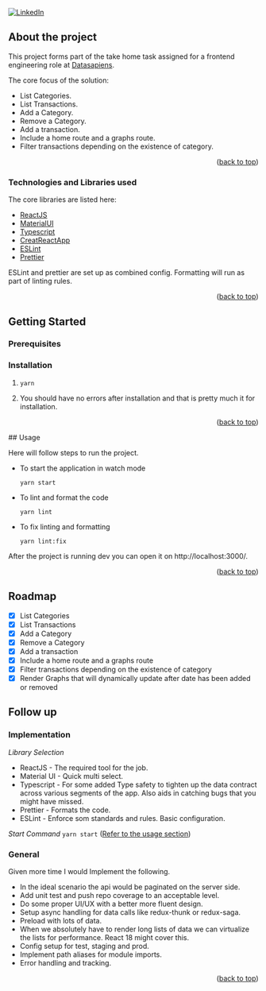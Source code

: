 <div id="top"></div>

[![LinkedIn][linkedin-shield]][linkedin-url]

## About the project

This project forms part of the take home task assigned for a frontend engineering role at [Datasapiens](https://www.datasapiens.co.uk/).

The core focus of the solution:
* List Categories.
* List Transactions.
* Add a Category.
* Remove a Category.
* Add a transaction.
* Include a home route and a graphs route.
* Filter transactions depending on the existence of category.

<p align="right">(<a href="#top">back to top</a>)</p>



### Technologies and Libraries used

The core libraries are listed here:

* [ReactJS](https://reactjs.org/)
* [MaterialUI](https://mui.com/)
* [Typescript](https://www.typescriptlang.org/)
* [CreatReactApp](https://create-react-app.dev/)
* [ESLint](https://eslint.org/)
* [Prettier](https://prettier.io/)

ESLint and prettier are set up as combined config. Formatting will run as part of linting rules.

<p align="right">(<a href="#top">back to top</a>)</p>

## Getting Started

### Prerequisites

### Installation

1. ```shell
   yarn
   ```
2. You should have no errors after installation and that is pretty much it for installation.

<p align="right">(<a href="#top">back to top</a>)</p>


<div id="usage"></div>
## Usage

Here will follow steps to run the project.
* To start the application in watch mode
    ```shell
    yarn start
    ```
* To lint and format the code
    ```shell
    yarn lint
    ```
* To fix linting and formatting
    ```shell
    yarn lint:fix
    ```
After the project is running dev you can open it on http://localhost:3000/.

<p align="right">(<a href="#top">back to top</a>)</p>

## Roadmap

- [x] List Categories
- [x] List Transactions
- [x] Add a Category
- [x] Remove a Category
- [X] Add a transaction
- [X] Include a home route and a graphs route
- [X] Filter transactions depending on the existence of category
- [X] Render Graphs that will dynamically update after date has been added or removed

## Follow up
### Implementation

_Library Selection_
* ReactJS - The required tool for the job.
* Material UI - Quick multi select.
* Typescript - For some added Type safety to tighten up the data contract across various segments of the app. Also aids in catching
  bugs that you might have missed.
* Prettier - Formats the code.
* ESLint - Enforce som standards and rules. Basic configuration.

_Start Command_ `yarn start` (<a href="#usage">Refer to the usage section</a>)

### General
Given more time I would Implement the following.
* In the ideal scenario the api would be paginated on the server side.
* Add unit test and push repo coverage to an acceptable level.
* Do some proper UI/UX with a better more fluent design.
* Setup async handling for data calls like redux-thunk or redux-saga.
* Preload with lots of data.
* When we absolutely have to render long lists of data we can virtualize the lists for  performance. React 18 might cover this.
* Config setup for test, staging and prod.
* Implement path aliases for module imports.
* Error handling and tracking.

<p align="right">(<a href="#top">back to top</a>)</p>


[linkedin-shield]: https://img.shields.io/badge/-LinkedIn-black.svg?style=for-the-badge&logo=linkedin&colorB=555
[linkedin-url]: https://www.linkedin.com/in/jahil-khalfe/

